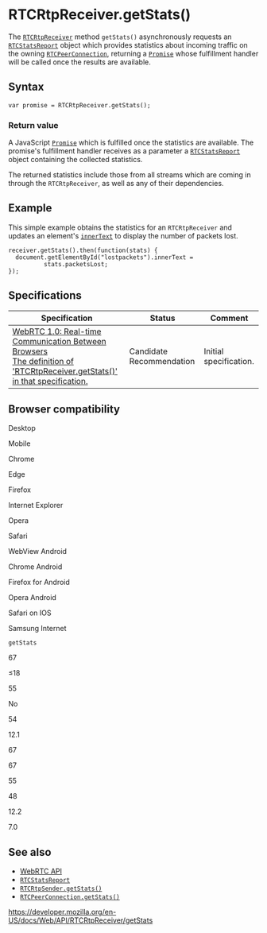 RTCRtpReceiver.getStats()
=========================

The [`RTCRtpReceiver`](../rtcrtpreceiver) method `getStats()` asynchronously requests an [`RTCStatsReport`](../rtcstatsreport) object which provides statistics about incoming traffic on the owning [`RTCPeerConnection`](../rtcpeerconnection), returning a [`Promise`](https://developer.mozilla.org/en-US/docs/Web/JavaScript/Reference/Global_Objects/Promise) whose fulfillment handler will be called once the results are available.

Syntax
------

    var promise = RTCRtpReceiver.getStats();

### Return value

A JavaScript [`Promise`](https://developer.mozilla.org/en-US/docs/Web/JavaScript/Reference/Global_Objects/Promise) which is fulfilled once the statistics are available. The promise's fulfillment handler receives as a parameter a [`RTCStatsReport`](../rtcstatsreport) object containing the collected statistics.

The returned statistics include those from all streams which are coming in through the `RTCRtpReceiver`, as well as any of their dependencies.

Example
-------

This simple example obtains the statistics for an `RTCRtpReceiver` and updates an element's [`innerText`](../htmlelement/innertext) to display the number of packets lost.

    receiver.getStats().then(function(stats) {
      document.getElementById("lostpackets").innerText =
              stats.packetsLost;
    });

Specifications
--------------

<table><thead><tr class="header"><th>Specification</th><th>Status</th><th>Comment</th></tr></thead><tbody><tr class="odd"><td><a href="https://w3c.github.io/webrtc-pc/#widl-RTCRtpReceiver-getStats-Promise-RTCStatsReport">WebRTC 1.0: Real-time Communication Between Browsers<br />
<span class="small">The definition of 'RTCRtpReceiver.getStats()' in that specification.</span></a></td><td><span class="spec-cr">Candidate Recommendation</span></td><td>Initial specification.</td></tr></tbody></table>

Browser compatibility
---------------------

Desktop

Mobile

Chrome

Edge

Firefox

Internet Explorer

Opera

Safari

WebView Android

Chrome Android

Firefox for Android

Opera Android

Safari on IOS

Samsung Internet

`getStats`

67

≤18

55

No

54

12.1

67

67

55

48

12.2

7.0

See also
--------

-   [WebRTC API](../webrtc_api)
-   [`RTCStatsReport`](../rtcstatsreport)
-   [`RTCRtpSender.getStats()`](../rtcrtpsender/getstats)
-   [`RTCPeerConnection.getStats()`](../rtcpeerconnection/getstats)

<a href="https://developer.mozilla.org/en-US/docs/Web/API/RTCRtpReceiver/getStats" class="_attribution-link">https://developer.mozilla.org/en-US/docs/Web/API/RTCRtpReceiver/getStats</a>
